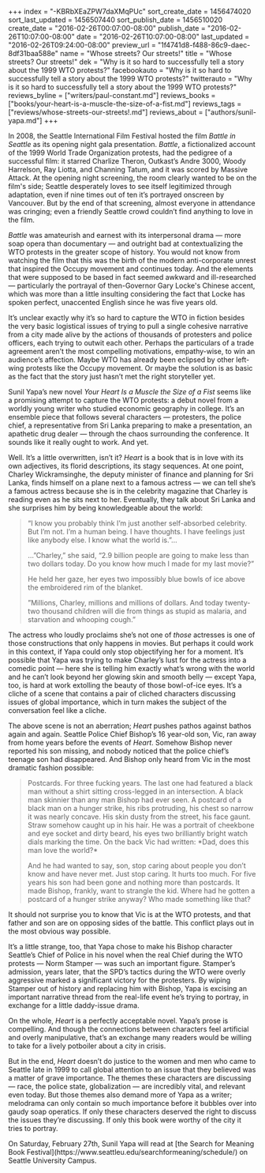 +++
index = "-KBRbXEaZPW7daXMqPUc"
sort_create_date = 1456474020
sort_last_updated = 1456507440
sort_publish_date = 1456510020
create_date = "2016-02-26T00:07:00-08:00"
publish_date = "2016-02-26T10:07:00-08:00"
date = "2016-02-26T10:07:00-08:00"
last_updated = "2016-02-26T09:24:00-08:00"
preview_url = "1f4741d8-f488-86c9-daec-8df31baa588e"
name = "Whose streets? Our streets!"
title = "Whose streets? Our streets!"
dek = "Why is it so hard to successfully tell a story about the 1999 WTO protests?"
facebookauto = "Why is it so hard to successfully tell a story about the 1999 WTO protests?"
twitterauto = "Why is it so hard to successfully tell a story about the 1999 WTO protests?"
reviews_byline = ["writers/paul-constant.md"]
reviews_books = ["books/your-heart-is-a-muscle-the-size-of-a-fist.md"]
reviews_tags = ["reviews/whose-streets-our-streets!.md"]
reviews_about = ["authors/sunil-yapa.md"]
+++

In 2008, the Seattle International Film Festival hosted the film *Battle in Seattle* as its opening night gala presentation. *Battle*, a fictionalized account of the 1999 World Trade Organization protests, had the pedigree of a successful film: it starred  Charlize Theron, Outkast’s Andre 3000, Woody Harrelson, Ray Liotta, and Channing Tatum, and it was scored by Massive Attack. At the opening night screening, the room clearly wanted to be on the film's side; Seattle desperately loves to see itself legitimized through adaptation, even if nine times out of ten it’s portrayed onscreen by Vancouver. But by the end of that screening, almost everyone in attendance was cringing; even a friendly Seattle crowd couldn’t find anything to love in the film.

*Battle* was amateurish and earnest with its interpersonal drama — more soap opera than documentary — and outright bad at contextualizing the WTO protests in the greater scope of history. You would not know from watching the film that this was the birth of the modern anti-corporate unrest that inspired the Occupy movement and continues today. And the elements that were supposed to be based in fact seemed awkward and ill-researched — particularly the portrayal of then-Governor Gary Locke's Chinese accent, which was more than a little insulting considering the fact that Locke has spoken perfect, unaccented English since he was five years old.

It’s unclear exactly why it’s so hard to capture the WTO in fiction besides the very basic logistical issues of trying to pull a single cohesive narrative from a city made alive by the actions of thousands of protesters and police officers, each trying to outwit each other. Perhaps the particulars of a trade agreement aren’t the most compelling motivations, empathy-wise, to win an audience’s affection. Maybe WTO has already been eclipsed by other left-wing protests like the Occupy movement. Or maybe the solution is as basic as the fact that the story just hasn’t met the right storyteller yet.


Sunil Yapa’s new novel *Your Heart Is a Muscle the Size of a Fist* seems like a promising attempt to capture the WTO protests: a debut novel from a worldly young writer who studied economic geography in college. It’s an ensemble piece that follows several characters — protesters, the police chief, a representative from Sri Lanka preparing to make a presentation, an apathetic drug dealer — through the chaos surrounding the conference. It sounds like it really ought to work. And yet.

Well. It’s a little overwritten, isn’t it? *Heart* is a book that is in love with its own adjectives, its florid descriptions, its stagy sequences. At one point, Charley Wickramsinghe, the deputy minister of finance and planning for Sri Lanka, finds himself on a plane next to a famous actress — we can tell she’s a famous actress because she is in the celebrity magazine that Charley is reading even as he sits next to her. Eventually, they talk about Sri Lanka and she  surprises him by being knowledgeable about the world:

<blockquote><p>“I know you probably think I’m just another self-absorbed celebrity. But I’m not. I’m a human being. I have thoughts. I have feelings just like anybody else. I know what the world is.”…</p>
<p>…”Charley,” she said, “2.9 billion people are going to make less than two dollars today. Do you know how much I made for my last movie?”</p>
<p>He held her gaze, her eyes two impossibly blue bowls of ice above the embroidered rim of the blanket.</p>
<p>”Millions, Charley, millions and millions of dollars. And today twenty-two thousand children will die from things as stupid as malaria, and starvation and whooping cough.”</p></blockquote>

The actress who loudly proclaims she’s not one of *those* actresses is one of those constructions that only happens in movies. But perhaps it could work in this context, if Yapa could only stop objectifying her for a moment. It’s possible that Yapa was trying to make Charley’s lust for the actress into a comedic point — here she is telling him exactly what’s wrong with the world and he can’t look beyond her glowing skin and smooth belly — except Yapa, too, is hard at work extolling the beauty of those bowl-of-ice eyes. It’s a cliche of a scene that contains a pair of cliched characters discussing issues of global importance, which in turn makes the subject of the conversation feel like a cliche. 

The above scene is not an aberration; *Heart* pushes pathos against bathos again and again. Seattle Police Chief Bishop’s 16 year-old son, Vic, ran away from home years before the events of *Heart*. Somehow Bishop never reported his son missing, and nobody noticed that the police chief’s teenage son had disappeared. And Bishop only heard from Vic in the most dramatic fashion possible:

<blockquote><p>Postcards. For three fucking years. The last one had featured a black man without a shirt sitting cross-legged in an intersection. A black man skinnier than any man Bishop had ever seen. A postcard of a black man on a hunger strike, his ribs protruding, his chest so narrow it was nearly concave. His skin dusty from the street, his face gaunt. Straw somehow caught up in his hair. He was a portrait of cheekbone and eye socket and dirty beard, his eyes two brilliantly bright watch dials marking the time. On the back Vic had written: *Dad, does this man love the world?*</p>
<p>And he had wanted to say, son, stop caring about people you don’t know and have never met. Just stop caring. It hurts too much. For five years his son had been gone and nothing more than postcards. It made Bishop, frankly, want to strangle the kid. Where had he gotten a postcard of a hunger strike anyway? Who made something like that?</p></blockquote>

It should not surprise you to know that Vic is at the WTO protests, and that father and son are on opposing sides of the battle. This conflict plays out in the most obvious way possible.

It’s a little strange, too, that Yapa chose to make his Bishop character Seattle’s Chief of Police in his novel when the real Chief during the WTO protests — Norm Stamper — was such an important figure. Stamper’s admission, years later, that the SPD’s tactics during the WTO were overly aggressive marked a significant victory for the protesters. By wiping Stamper out of history and replacing him with Bishop, Yapa is excising an important narrative thread from the real-life event he’s trying to portray, in exchange for a little daddy-issue drama.

On the whole, *Heart* is a perfectly acceptable novel. Yapa’s prose is compelling. And though the connections between characters feel artificial and overly manipulative, that’s an exchange many readers would be willing to take for a lively potboiler about a city in crisis.

But in the end, *Heart* doesn’t do justice to the women and men who came to Seattle late in 1999 to call global attention to an issue that they believed was a matter of grave importance. The themes these characters are discussing — race, the police state, globalization — are incredibly vital, and relevant even today. But those themes also demand more of Yapa as a writer; melodrama can only contain so much importance before it bubbles over into gaudy soap operatics. If only these characters deserved the right to discuss the issues they’re discussing. If only this book were worthy of the city it tries to portray.

<p class="footer">On Saturday, February 27th, Sunil Yapa will read at [the Search for Meaning Book Festival](https://www.seattleu.edu/searchformeaning/schedule/) on Seattle University Campus.</p>